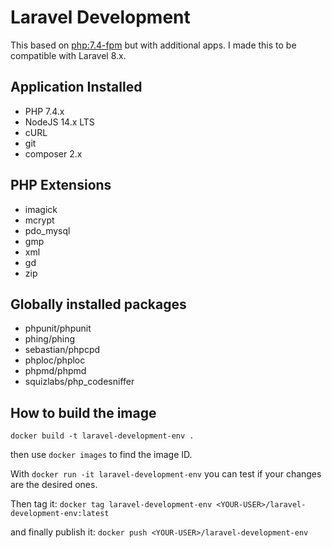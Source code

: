 # Laravel Development

This based on [php:7.4-fpm](https://hub.docker.com/_/php) but with additional apps. I made this to be compatible with Laravel 8.x.

## Application Installed

* PHP 7.4.x
* NodeJS 14.x LTS
* cURL
* git
* composer 2.x

## PHP Extensions
* imagick
* mcrypt
* pdo_mysql
* gmp
* xml
* gd
* zip

## Globally installed packages
* phpunit/phpunit
* phing/phing
* sebastian/phpcpd
* phploc/phploc
* phpmd/phpmd
* squizlabs/php_codesniffer

## How to build the image
```
docker build -t laravel-development-env .
```

then use `docker images` to find the image ID.

With `docker run -it laravel-development-env` you can test if your changes are the desired ones.

Then tag it: `docker tag laravel-development-env <YOUR-USER>/laravel-development-env:latest`

and finally publish it: `docker push <YOUR-USER>/laravel-development-env`
